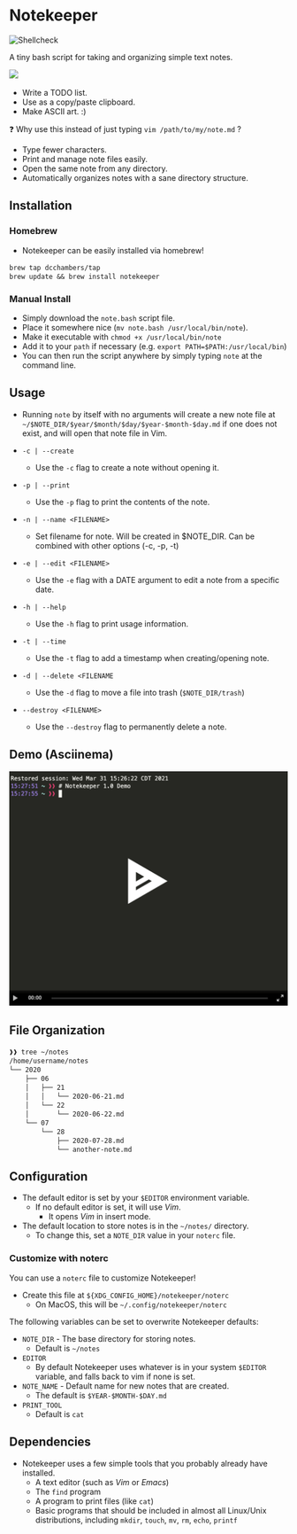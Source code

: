 # Notekeeper

![Shellcheck](https://github.com/dcchambers/note-keeper/actions/workflows/shellcheck.yml/badge.svg)

A tiny bash script for taking and organizing simple text notes.

![](assets/notekeeper-demo.gif)

- Write a TODO list.
- Use as a copy/paste clipboard.
- Make ASCII art. :)

:question: Why use this instead of just typing `vim /path/to/my/note.md` ?

- Type fewer characters.
- Print and manage note files easily.
- Open the same note from any directory.
- Automatically organizes notes with a sane directory structure.

## Installation

### Homebrew
- Notekeeper can be easily installed via homebrew!
```
brew tap dcchambers/tap
brew update && brew install notekeeper
```
### Manual Install

- Simply download the `note.bash` script file.
- Place it somewhere nice (`mv note.bash /usr/local/bin/note`).
- Make it executable with `chmod +x /usr/local/bin/note`
- Add it to your `path` if necessary (e.g. `export PATH=$PATH:/usr/local/bin`)
- You can then run the script anywhere by simply typing `note` at the command line.

## Usage

- Running `note` by itself with no arguments will create a new note file
at `~/$NOTE_DIR/$year/$month/$day/$year-$month-$day.md` if one does not exist,
and will open that note file in Vim.

- `-c | --create`
  - Use the `-c` flag to create a note without opening it.
- `-p | --print`
  - Use the `-p` flag to print the contents of the note.
- `-n | --name <FILENAME>`
  - Set filename for note. Will be created in $NOTE_DIR.
    Can be combined with other options (-c, -p, -t)
- `-e | --edit <FILENAME>`
  - Use the `-e` flag with a DATE argument to edit a note from a specific date.
- `-h | --help`
  - Use the `-h` flag to print usage information.
- `-t | --time`
  - Use the `-t` flag to add a timestamp when creating/opening note.
- `-d | --delete <FILENAME`
  - Use the `-d` flag to move a file into trash (`$NOTE_DIR/trash`)
- `--destroy <FILENAME>`
  - Use the `--destroy` flag to permanently delete a note.

## Demo (Asciinema)

[![asciicast](assets/notekeeper-asciinema.png)](https://asciinema.org/a/404264)

## File Organization

```shell
❱❱ tree ~/notes
/home/username/notes
└── 2020
    ├── 06
    │   ├── 21
    │   │   └── 2020-06-21.md
    │   └── 22
    │       └── 2020-06-22.md
    └── 07
        └── 28
            ├── 2020-07-28.md
            └── another-note.md
```

## Configuration

- The default editor is set by your `$EDITOR` environment variable.
  - If no default editor is set, it will use *Vim*.
    - It opens *Vim* in insert mode.
- The default location to store notes is in the `~/notes/` directory.
  - To change this, set a `NOTE_DIR` value in your `noterc` file.

### Customize with noterc

You can use a `noterc` file to customize Notekeeper!

- Create this file at `${XDG_CONFIG_HOME}/notekeeper/noterc`
  - On MacOS, this will be `~/.config/notekeeper/noterc`

The following variables can be set to overwrite Notekeeper defaults:

- `NOTE_DIR` - The base directory for storing notes.
  - Default is `~/notes`
- `EDITOR`
  - By default Notekeeper uses whatever is in your system `$EDITOR` variable,
    and falls back to vim if none is set.
- `NOTE_NAME` - Default name for new notes that are created.
  - The default is `$YEAR-$MONTH-$DAY.md`
- `PRINT_TOOL`
  - Default is `cat`

## Dependencies

- Notekeeper uses a few simple tools that you probably already have installed.
  - A text editor (such as *Vim* or *Emacs*)
  - The `find` program
  - A program to print files (like `cat`)
  - Basic programs that should be included in almost all Linux/Unix
    distributions, including `mkdir`, `touch`, `mv`, `rm`, `echo`, `printf`
